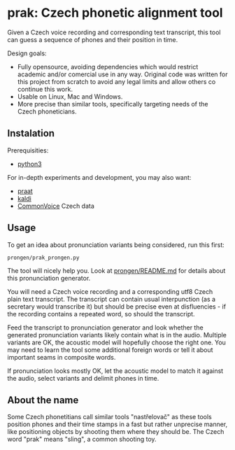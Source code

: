# prak: Czech phonetic alignment tool
Given a Czech voice recording and corresponding text transcript, this tool can guess a sequence
of phones and their position in time.

Design goals:
* Fully opensource, avoiding dependencies which would restrict academic and/or comercial use in 
any way. Original code was written for this project from scratch to avoid any legal limits and
allow others co continue this work.
* Usable on Linux, Mac and Windows.
* More precise than similar tools, specifically targeting needs of the Czech phoneticians.

## Instalation
Prerequisities:
* [python3](https://www.python.org/)

For in-depth experiments and development, you may also want:
* [praat](https://www.fon.hum.uva.nl/praat/)
* [kaldi](https://kaldi-asr.org/)
* [CommonVoice](https://commonvoice.mozilla.org/en/datasets) Czech data

## Usage
To get an idea about pronunciation variants being considered, run this first:
```
prongen/prak_prongen.py
```
The tool will nicely help you. Look at [prongen/README.md](prongen/README.md) for details about
this pronunciation generator.

You will need a Czech voice recording and a corresponding utf8 Czech plain text transcript. The transcript can
contain usual interpunction (as a secretary would transcribe it) but should be precise even at disfluencies - 
if the recording contains a repeated word, so should the transcript.

Feed the transcript to pronunciation generator and look whether the generated pronunciation variants likely
contain what is in the audio. Multiple variants are OK, the acoustic model will hopefully choose the right
one. You may need to learn the tool some additional foreign words or tell it about important seams in composite
words.

If pronunciation looks mostly OK, let the acoustic model to match it against the audio, select variants and
delimit phones in time.

## About the name
Some Czech phonetitians call similar tools "nastřelovač" as these tools position phones and their time stamps
in a fast but rather unprecise manner, like positioning objects by shooting them where they should be.
The Czech word "prak" means "sling", a common shooting toy.
